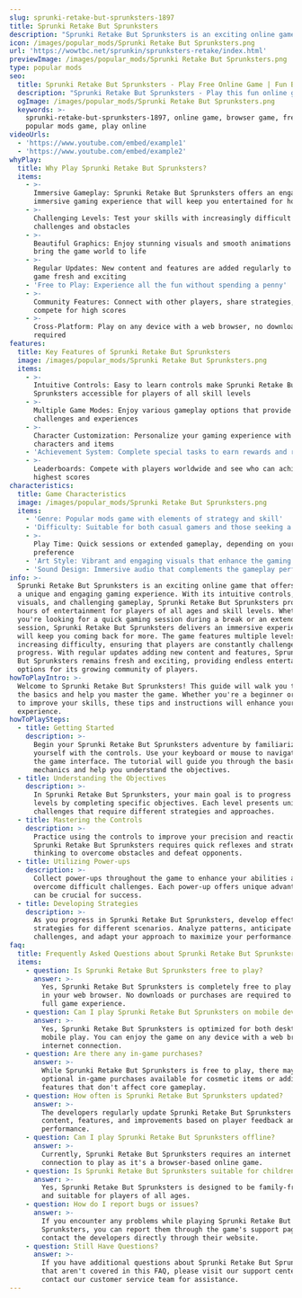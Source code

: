 ```yaml
---
slug: sprunki-retake-but-sprunksters-1897
title: Sprunki Retake But Sprunksters
description: "Sprunki Retake But Sprunksters is an exciting online game. Play for free directly in your browser!"
icon: /images/popular_mods/Sprunki Retake But Sprunksters.png
url: 'https://wowtbc.net/sprunkin/sprunksters-retake/index.html'
previewImage: /images/popular_mods/Sprunki Retake But Sprunksters.png
type: popular mods
seo:
  title: Sprunki Retake But Sprunksters - Play Free Online Game | Fun Browser Games
  description: "Sprunki Retake But Sprunksters - Play this fun online game for free in your browser. No download required!"
  ogImage: /images/popular_mods/Sprunki Retake But Sprunksters.png
  keywords: >-
    sprunki-retake-but-sprunksters-1897, online game, browser game, free game,
    popular mods game, play online
videoUrls:
  - 'https://www.youtube.com/embed/example1'
  - 'https://www.youtube.com/embed/example2'
whyPlay:
  title: Why Play Sprunki Retake But Sprunksters?
  items:
    - >-
      Immersive Gameplay: Sprunki Retake But Sprunksters offers an engaging and
      immersive gaming experience that will keep you entertained for hours
    - >-
      Challenging Levels: Test your skills with increasingly difficult
      challenges and obstacles
    - >-
      Beautiful Graphics: Enjoy stunning visuals and smooth animations that
      bring the game world to life
    - >-
      Regular Updates: New content and features are added regularly to keep the
      game fresh and exciting
    - 'Free to Play: Experience all the fun without spending a penny'
    - >-
      Community Features: Connect with other players, share strategies, and
      compete for high scores
    - >-
      Cross-Platform: Play on any device with a web browser, no downloads
      required
features:
  title: Key Features of Sprunki Retake But Sprunksters
  image: /images/popular_mods/Sprunki Retake But Sprunksters.png
  items:
    - >-
      Intuitive Controls: Easy to learn controls make Sprunki Retake But
      Sprunksters accessible for players of all skill levels
    - >-
      Multiple Game Modes: Enjoy various gameplay options that provide different
      challenges and experiences
    - >-
      Character Customization: Personalize your gaming experience with unique
      characters and items
    - 'Achievement System: Complete special tasks to earn rewards and recognition'
    - >-
      Leaderboards: Compete with players worldwide and see who can achieve the
      highest scores
characteristics:
  title: Game Characteristics
  image: /images/popular_mods/Sprunki Retake But Sprunksters.png
  items:
    - 'Genre: Popular mods game with elements of strategy and skill'
    - 'Difficulty: Suitable for both casual gamers and those seeking a challenge'
    - >-
      Play Time: Quick sessions or extended gameplay, depending on your
      preference
    - 'Art Style: Vibrant and engaging visuals that enhance the gaming experience'
    - 'Sound Design: Immersive audio that complements the gameplay perfectly'
info: >-
  Sprunki Retake But Sprunksters is an exciting online game that offers players
  a unique and engaging gaming experience. With its intuitive controls, stunning
  visuals, and challenging gameplay, Sprunki Retake But Sprunksters provides
  hours of entertainment for players of all ages and skill levels. Whether
  you're looking for a quick gaming session during a break or an extended play
  session, Sprunki Retake But Sprunksters delivers an immersive experience that
  will keep you coming back for more. The game features multiple levels of
  increasing difficulty, ensuring that players are constantly challenged as they
  progress. With regular updates adding new content and features, Sprunki Retake
  But Sprunksters remains fresh and exciting, providing endless entertainment
  options for its growing community of players.
howToPlayIntro: >-
  Welcome to Sprunki Retake But Sprunksters! This guide will walk you through
  the basics and help you master the game. Whether you're a beginner or looking
  to improve your skills, these tips and instructions will enhance your gaming
  experience.
howToPlaySteps:
  - title: Getting Started
    description: >-
      Begin your Sprunki Retake But Sprunksters adventure by familiarizing
      yourself with the controls. Use your keyboard or mouse to navigate through
      the game interface. The tutorial will guide you through the basic
      mechanics and help you understand the objectives.
  - title: Understanding the Objectives
    description: >-
      In Sprunki Retake But Sprunksters, your main goal is to progress through
      levels by completing specific objectives. Each level presents unique
      challenges that require different strategies and approaches.
  - title: Mastering the Controls
    description: >-
      Practice using the controls to improve your precision and reaction time.
      Sprunki Retake But Sprunksters requires quick reflexes and strategic
      thinking to overcome obstacles and defeat opponents.
  - title: Utilizing Power-ups
    description: >-
      Collect power-ups throughout the game to enhance your abilities and
      overcome difficult challenges. Each power-up offers unique advantages that
      can be crucial for success.
  - title: Developing Strategies
    description: >-
      As you progress in Sprunki Retake But Sprunksters, develop effective
      strategies for different scenarios. Analyze patterns, anticipate
      challenges, and adapt your approach to maximize your performance.
faq:
  title: Frequently Asked Questions about Sprunki Retake But Sprunksters
  items:
    - question: Is Sprunki Retake But Sprunksters free to play?
      answer: >-
        Yes, Sprunki Retake But Sprunksters is completely free to play directly
        in your web browser. No downloads or purchases are required to enjoy the
        full game experience.
    - question: Can I play Sprunki Retake But Sprunksters on mobile devices?
      answer: >-
        Yes, Sprunki Retake But Sprunksters is optimized for both desktop and
        mobile play. You can enjoy the game on any device with a web browser and
        internet connection.
    - question: Are there any in-game purchases?
      answer: >-
        While Sprunki Retake But Sprunksters is free to play, there may be
        optional in-game purchases available for cosmetic items or additional
        features that don't affect core gameplay.
    - question: How often is Sprunki Retake But Sprunksters updated?
      answer: >-
        The developers regularly update Sprunki Retake But Sprunksters with new
        content, features, and improvements based on player feedback and game
        performance.
    - question: Can I play Sprunki Retake But Sprunksters offline?
      answer: >-
        Currently, Sprunki Retake But Sprunksters requires an internet
        connection to play as it's a browser-based online game.
    - question: Is Sprunki Retake But Sprunksters suitable for children?
      answer: >-
        Yes, Sprunki Retake But Sprunksters is designed to be family-friendly
        and suitable for players of all ages.
    - question: How do I report bugs or issues?
      answer: >-
        If you encounter any problems while playing Sprunki Retake But
        Sprunksters, you can report them through the game's support page or
        contact the developers directly through their website.
    - question: Still Have Questions?
      answer: >-
        If you have additional questions about Sprunki Retake But Sprunksters
        that aren't covered in this FAQ, please visit our support center or
        contact our customer service team for assistance.
---
```


